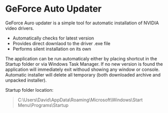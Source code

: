 # GeForce Auto Updater


GeForce Auro updater is a simple tool for automatic installation of NVIDIA video drivers.

  - Automatically checks for latest version
  - Provides direct downlaod to the driver .exe file
  - Performs silent installation on its own

The application can be run automaticaly either by placing shortcut in the Startup folder or via Windows Task Manager. If no new version is found the application will immediately exit withoud showing any window or console. Automatic installer will delete all temporary (both downloaded archive and unpacked installer).

Startup folder location:
> C:\Users\David\AppData\Roaming\Microsoft\Windows\Start Menu\Programs\Startup